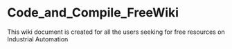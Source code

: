# Code_and_Compile_FreeWiki
This wiki document is created for all the users seeking for free resources on Industrial Automation
